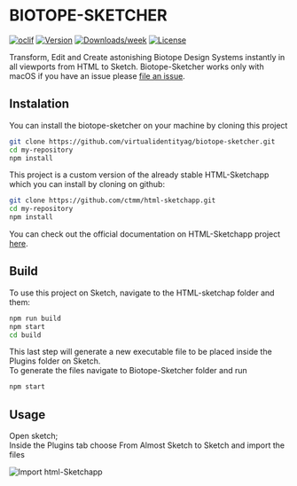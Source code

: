 # BIOTOPE-SKETCHER
[![oclif](https://img.shields.io/badge/cli-oclif-brightgreen.svg)](https://oclif.io)
[![Version](https://img.shields.io/npm/v/biotope-sketcher-cli.svg)](https://npmjs.org/package/biotope-sketcher-cli)
[![Downloads/week](https://img.shields.io/npm/dw/biotope-sketcher-cli.svg)](https://npmjs.org/package/biotope-sketcher-cli)
[![License](https://img.shields.io/npm/l/biotope-sketcher-cli.svg)](https://github.com/virtual-identity/biotope-sketcher-cli/blob/master/package.json)

Transform, Edit and Create astonishing Biotope Design Systems instantly in all viewports from HTML to Sketch.
Biotope-Sketcher works only with macOS if you have an issue please [file an issue](https://github.com/virtualidentityag/biotope-sketcher/issues).

## Instalation
You can install the biotope-sketcher on your machine by cloning this project

```bash
git clone https://github.com/virtualidentityag/biotope-sketcher.git
cd my-repository
npm install
```

This project is a custom version of the already stable HTML-Sketchapp which you can install by cloning on github:

```bash
git clone https://github.com/ctmm/html-sketchapp.git
cd my-repository
npm install
```
You can check out the official documentation on HTML-Sketchapp project [here](https://github.com/html-sketchapp/html-sketchapp/blob/master/README.md).

## Build
To use this project on Sketch, navigate to the HTML-sketchap folder and them:

```bash
npm run build
npm start
cd build
```
This last step will generate a new executable file to be placed inside the Plugins folder on Sketch.<br />
To generate the files navigate to Biotope-Sketcher folder and run 

```bash
npm start
``` 

## Usage
Open sketch; <br />
Inside the Plugins tab choose From Almost Sketch to Sketch and import the files

<img src='biotope-sketcher.gif' alt='Import html-Sketchapp'>

